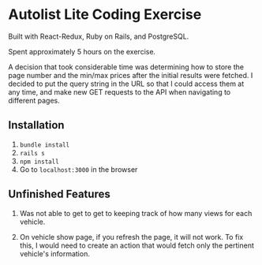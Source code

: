 # Autolist Lite Coding Exercise
Built with React-Redux, Ruby on Rails, and PostgreSQL.

Spent approximately 5 hours on the exercise. 

A decision that took considerable time was determining how to store the page number and the min/max prices after the initial results were fetched. I decided to put the query string in the URL so that I could access them at any time, and make new GET requests to the API when navigating to different pages.

## Installation
1. `bundle install`
2. `rails s`
3. `npm install`
4. Go to `localhost:3000` in the browser


## Unfinished Features
1. Was not able to get to get to keeping track of how many views for each vehicle.

2. On vehicle show page, if you refresh the page, it will not work. To fix this, I would need to create an action that would fetch only the pertinent vehicle's information.